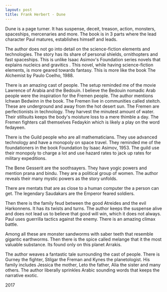 ```yaml
---
layout: post
title: Frank Herbert - Dune
---
```

Dune is a page turner. It has suspense, deceit, treason, action, monsters, spaceships, mercenaries and more. The book is in 3 parts where the lead character Paul matures, establishes himself and leads.

The author does not go into detail on the science-fiction elements and technologies. The story has its share of personal shields, ornithopters and fast spaceships. This is unlike Isaac Asimov's Foundation series novels that explains nucleics and gravitics . This novel, while having science-fiction elements, is more geared towards fantasy. This is more like the book The Alchemist by Paulo Coelho, 1988.

There is an amazing cast of people. The setup reminded me of the movie Lawrence of Arabia and the Bedouin. I believe the Bedouin nomadic Arab people were the inspiration for the Fremen people. The author mentions Ichwan Bedwinn in the book. The Fremen live in communities called steitch. These are underground and away from the hot desert sun. The Fremen are perfectionists in technology. They harvest the minutest amount of water. Their stillsuits keeps the body's moisture loss to a mere thimble a day. The Fremen fighters call themselves Fedaykin which is likely a play on the word fedayeen.

There is the Guild people who are all mathematicians. They use advanced technology and have a monopoly on space travel. They reminded me of the foundationers in the book Foundation by Isaac Asimov, 1953. The guild use their monopoly to charge a lot and use hazard rates to jack up rates for military expeditions.

The Bene Gesserit are the soothsayers. They have yogic powers and mention prana and bindu. They are a political group of women. The author reveals their many mystic powers as the story unfolds.

There are mentats that are as close to a human computer the a person can get. The legendary Saudakars are the Emperor feared soldiers.

Then there is the family feud between the good Atreides and the evil Harkonnens. It has its twists and turns. The author keeps the suspense alive and does not lead us to believe that good will win, which it does not always. Paul uses guerrilla tactics against the enemy. There is an amazing climax battle.

Among all these are monster sandworms with saber teeth that resemble gigantic earthworms. Then there is the spice called melange that it the most valuable substance. Its found only on this planet Arrakis.

The author weaves a fantastic tale surrounding the cast of people. There is Gurney the fighter, Stilgar the Freman and Kynes the planetologist. His family includes Jessica the mother, Leto the father, Alia the sister and many others. The author liberally sprinkles Arabic sounding words that keeps the narrative exotic.

2017
